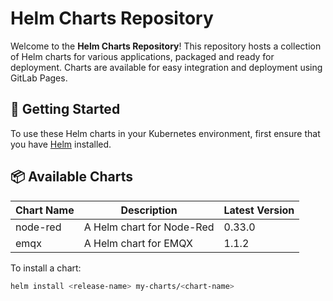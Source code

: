 
# Helm Charts Repository

Welcome to the **Helm Charts Repository**! This repository hosts a collection of Helm charts for various applications, packaged and ready for deployment. Charts are available for easy integration and deployment using GitLab Pages.

## 🚀 Getting Started

To use these Helm charts in your Kubernetes environment, first ensure that you have [Helm](https://helm.sh/docs/intro/install/) installed.

## 📦 Available Charts

| Chart Name | Description                | Latest Version |
|------------|----------------------------|----------------|
| node-red   | A Helm chart for Node-Red  | 0.33.0         |
| emqx       | A Helm chart for EMQX      | 1.1.2          |

To install a chart:
```bash
helm install <release-name> my-charts/<chart-name>
```
